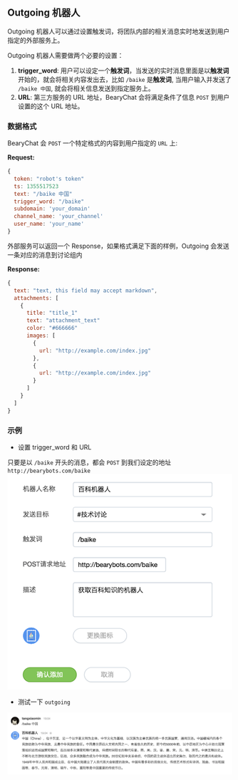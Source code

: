 ## Outgoing 机器人

Outgoing 机器人可以通过设置触发词，将团队内部的相关消息实时地发送到用户指定的外部服务上。

Outgoing 机器人需要做两个必要的设置：

1. **trigger_word**: 用户可以设定一个**触发词**，当发送的实时消息里面是以**触发词** 开始的，就会将相关内容发出去，比如 `/baike` 是**触发词**, 当用户输入并发送了 `/baike 中国`, 就会将相关信息发送到指定服务上。
2. **URL**: 第三方服务的 URL 地址，BearyChat 会将满足条件了信息 `POST` 到用户设置的这个 URL 地址。

### 数据格式

BearyChat 会 `POST` 一个特定格式的内容到用户指定的 `URL` 上:

**Request:**

``` javascript
{
  token: "robot's token"
  ts: 1355517523
  text: "/baike 中国"
  trigger_word: "/baike"
  subdomain: 'your_domain'
  channel_name: 'your_channel'
  user_name: 'your_name'
}
```

外部服务可以返回一个 Response，如果格式满足下面的样例，Outgoing 会发送一条对应的消息到讨论组内

**Response:**
``` javascript
{
  text: "text, this field may accept markdown",
  attachments: [
    {
      title: "title_1"
      text: "attachment_text"
      color: "#666666"
      images: [
        {
          url: "http://example.com/index.jpg"
        },
        {
          url: "http://example.com/index.jpg"
        }
      ]
    }
  ]
}
```

### 示例

* 设置 trigger_word 和 URL

只要是以 `/baike` 开头的消息，都会 `POST` 到我们设定的地址 `http://bearybots.com/baike`
![](/images/tutorial/outgoing_sample1.png)

* 测试一下 `outgoing`

![](/images/tutorial/outgoing_sample2.png)
